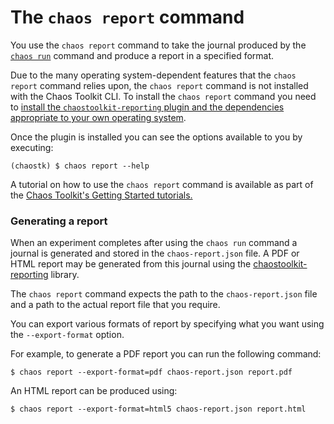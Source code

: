 # The `chaos report` command

You use the `chaos report` command to take the journal produced by the 
[`chaos run`](run.md) command and produce a report in a specified format.

Due to the many operating system-dependent features that the `chaos report` 
command relies upon, the `chaos report` command is not installed with the 
Chaos Toolkit CLI. To install the `chaos report` command you need to [install 
the `chaostoolkit-reporting` plugin and the dependencies appropriate to your 
own operating system](https://github.com/chaostoolkit/chaostoolkit-reporting).

Once the plugin is installed you can see the options available to you by 
executing:

```
(chaostk) $ chaos report --help
```

<div style="margin: 0 auto; text-align: center;"><script src="https://asciinema.org/a/CEBXHpfHDMKEvlxgJED8TfaHn.js" id="asciicast-CEBXHpfHDMKEvlxgJED8TfaHn" async></script></div>

A tutorial on how to use the `chaos report` command is available as part of the 
[Chaos Toolkit's Getting Started tutorials.](https://www.katacoda.com/chaostoolkit/courses/01-chaostoolkit-getting-started)

### Generating a report

When an experiment completes after using the `chaos run` command a journal is 
generated and stored in the `chaos-report.json` file. A PDF or HTML report may 
be generated from this journal using the [chaostoolkit-reporting][chaosreport] 
library.

[chaosreport]: https://github.com/chaostoolkit/chaostoolkit-reporting

The `chaos report` command expects the path to the `chaos-report.json` file 
and a path to the actual report file that you require.

You can export various formats of report by specifying what you want using the 
`--export-format` option.

For example, to generate a PDF report you can run the following command:

```
$ chaos report --export-format=pdf chaos-report.json report.pdf
```

An HTML report can be produced using:

```
$ chaos report --export-format=html5 chaos-report.json report.html
```
